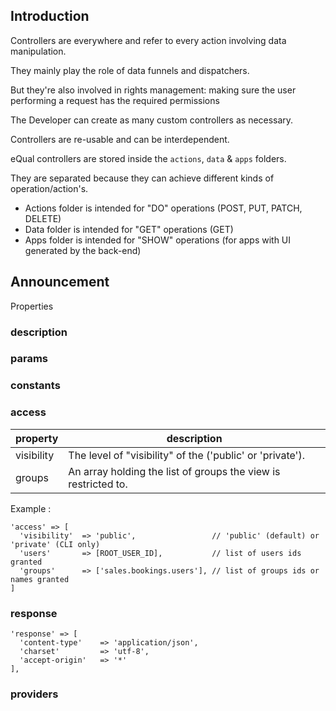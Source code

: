 ## Introduction

Controllers are everywhere and refer to every action involving data manipulation.

They mainly play the role of data funnels and dispatchers.

But they're also involved in rights management: making sure the user performing a request has the required permissions



The Developer can create as many custom controllers as necessary.

Controllers are re-usable and can be interdependent.

eQual controllers are stored inside the `actions`, `data` & `apps` folders. 

They are separated because they can achieve different kinds of operation/action's.

- Actions folder is intended for "DO" operations (POST, PUT, PATCH, DELETE)
- Data folder is intended for "GET" operations (GET)
- Apps folder is intended for "SHOW" operations (for apps with UI generated by the back-end)



## Announcement

Properties

### description

### params

### constants

### access


| property   | description                                                  |
| ---------- | ------------------------------------------------------------ |
| visibility | The level of "visibility" of the ('public' or 'private').    |
| groups     | An array holding the list of groups the view is restricted to. |



Example : 

```
'access' => [
  'visibility'  => 'public',                 // 'public' (default) or 'private' (CLI only)
  'users'       => [ROOT_USER_ID],           // list of users ids granted 
  'groups'      => ['sales.bookings.users'], // list of groups ids or names granted 
]
```


### response
```
'response' => [
  'content-type'    => 'application/json',
  'charset'         => 'utf-8',
  'accept-origin'   => '*'
],
```



### providers